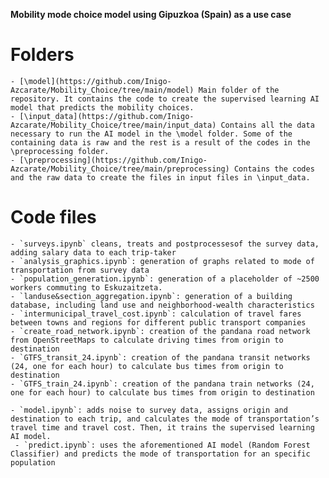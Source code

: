 **Mobility mode choice model using Gipuzkoa (Spain) as a use case**

# Folders

    - [\model](https://github.com/Inigo-Azcarate/Mobility_Choice/tree/main/model) Main folder of the repository. It contains the code to create the supervised learning AI model that predicts the mobility choices. 
    - [\input_data](https://github.com/Inigo-Azcarate/Mobility_Choice/tree/main/input_data) Contains all the data necessary to run the AI model in the \model folder. Some of the containing data is raw and the rest is a result of the codes in the \preprocessing folder.
    - [\preprocessing](https://github.com/Inigo-Azcarate/Mobility_Choice/tree/main/preprocessing) Contains the codes and the raw data to create the files in input files in \input_data.

# Code files

    - `surveys.ipynb` cleans, treats and postprocessesof the survey data, adding salary data to each trip-taker
    - `analysis_graphics.ipynb`: generation of graphs related to mode of transportation from survey data
    - `population_generation.ipynb`: generation of a placeholder of ~2500 workers commuting to Eskuzaitzeta.
    - `landuse&section_aggregation.ipynb`: generation of a building database, including land use and neighborhood-wealth characteristics
    - `intermunicipal_travel_cost.ipynb`: calculation of travel fares between towns and regions for different public transport companies
    - `create_road_network.ipynb`: creation of the pandana road network from OpenStreetMaps to calculate driving times from origin to destination
    - `GTFS_transit_24.ipynb`: creation of the pandana transit networks (24, one for each hour) to calculate bus times from origin to destination
    - `GTFS_train_24.ipynb`: creation of the pandana train networks (24, one for each hour) to calculate bus times from origin to destination

    - `model.ipynb`: adds noise to survey data, assigns origin and destination to each trip, and calculates the mode of transportation’s travel time and travel cost. Then, it trains the supervised learning AI model.
     - `predict.ipynb`: uses the aforementioned AI model (Random Forest Classifier) and predicts the mode of transportation for an specific population